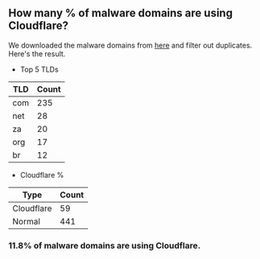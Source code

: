 ## How many % of malware domains are using Cloudflare?


We downloaded the malware domains from [here](https://urlhaus.abuse.ch) and filter out duplicates.
Here's the result.


[//]: # (start replacement)


- Top 5 TLDs

| TLD | Count |
| --- | --- |
| com | 235 |
| net | 28 |
| za | 20 |
| org | 17 |
| br | 12 |


- Cloudflare %

| Type | Count |
| --- | --- |
| Cloudflare | 59 |
| Normal | 441 |


### 11.8% of malware domains are using Cloudflare.
